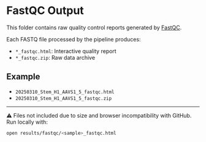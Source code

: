 # FastQC Output

This folder contains raw quality control reports generated by [FastQC](https://www.bioinformatics.babraham.ac.uk/projects/fastqc/).

Each FASTQ file processed by the pipeline produces:

- `*_fastqc.html`: Interactive quality report
- `*_fastqc.zip`: Raw data archive

## Example

- `20250310_Stem_H1_AAVS1_5_fastqc.html`
- `20250310_Stem_H1_AAVS1_5_fastqc.zip`

---

⚠️ Files not included due to size and browser incompatibility with GitHub. Run locally with:

```bash
open results/fastqc/<sample>_fastqc.html
